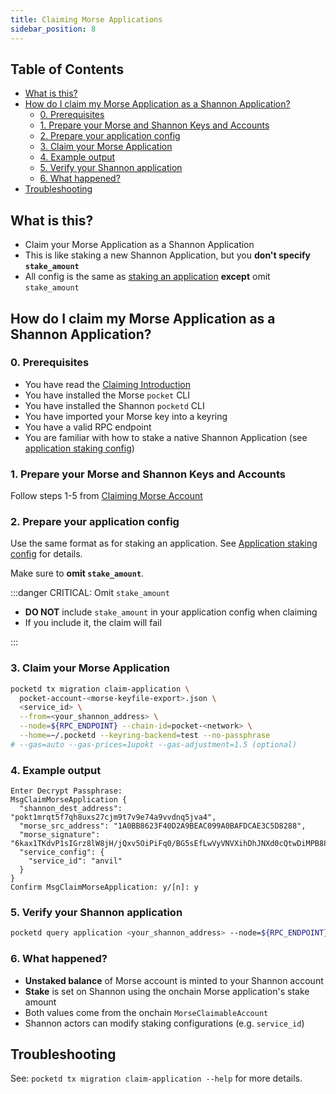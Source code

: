 ```yaml
---
title: Claiming Morse Applications
sidebar_position: 8
---
```


## Table of Contents <!-- omit in toc -->

- [What is this?](#what-is-this)
- [How do I claim my Morse Application as a Shannon Application?](#how-do-i-claim-my-morse-application-as-a-shannon-application)
  - [0. Prerequisites](#0-prerequisites)
  - [1. Prepare your Morse and Shannon Keys and Accounts](#1-prepare-your-morse-and-shannon-keys-and-accounts)
  - [2. Prepare your application config](#2-prepare-your-application-config)
  - [3. Claim your Morse Application](#3-claim-your-morse-application)
  - [4. Example output](#4-example-output)
  - [5. Verify your Shannon application](#5-verify-your-shannon-application)
  - [6. What happened?](#6-what-happened)
- [Troubleshooting](#troubleshooting)

## What is this?

- Claim your Morse Application as a Shannon Application
- This is like staking a new Shannon Application, but you **don't specify `stake_amount`**
- All config is the same as [staking an application](../configs/app_staking_config.md) **except** omit `stake_amount`

## How do I claim my Morse Application as a Shannon Application?

### 0. Prerequisites

- You have read the [Claiming Introduction](./5_claiming_introduction.md)
- You have installed the Morse `pocket` CLI
- You have installed the Shannon `pocketd` CLI
- You have imported your Morse key into a keyring
- You have a valid RPC endpoint
- You are familiar with how to stake a native Shannon Application (see [application staking config](../configs/app_staking_config.md))

### 1. Prepare your Morse and Shannon Keys and Accounts

Follow steps 1-5 from [Claiming Morse Account](./6_claiming_account.md)

### 2. Prepare your application config

Use the same format as for staking an application. See [Application staking config](../configs/app_staking_config.md) for details.

Make sure to **omit `stake_amount`**.

:::danger CRITICAL: Omit `stake_amount`

- **DO NOT** include `stake_amount` in your application config when claiming
- If you include it, the claim will fail

:::

### 3. Claim your Morse Application

```bash
pocketd tx migration claim-application \
  pocket-account-<morse-keyfile-export>.json \
  <service_id> \
  --from=<your_shannon_address> \
  --node=${RPC_ENDPOINT} --chain-id=pocket-<network> \
  --home=~/.pocketd --keyring-backend=test --no-passphrase
# --gas=auto --gas-prices=1upokt --gas-adjustment=1.5 (optional)
```

### 4. Example output

```shell
Enter Decrypt Passphrase:
MsgClaimMorseApplication {
  "shannon_dest_address": "pokt1mrqt5f7qh8uxs27cjm9t7v9e74a9vvdnq5jva4",
  "morse_src_address": "1A0BB8623F40D2A9BEAC099A0BAFDCAE3C5D8288",
  "morse_signature": "6kax1TKdvP1sIGrz8lW8jH/jQxv5OiPiFq0/BG5sEfLwVyVNVXihDhJNXd0cQtwDiMPB88PCkvWZOdY/WMY4Dg==",
  "service_config": {
    "service_id": "anvil"
  }
}
Confirm MsgClaimMorseApplication: y/[n]: y
```

### 5. Verify your Shannon application

```bash
pocketd query application <your_shannon_address> --node=${RPC_ENDPOINT}
```

### 6. What happened?

- **Unstaked balance** of Morse account is minted to your Shannon account
- **Stake** is set on Shannon using the onchain Morse application's stake amount
- Both values come from the onchain `MorseClaimableAccount`
- Shannon actors can modify staking configurations (e.g. `service_id`)

## Troubleshooting

See: `pocketd tx migration claim-application --help` for more details.

